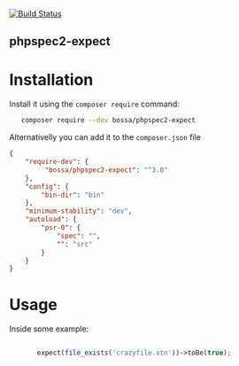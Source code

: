 [![Build Status](https://travis-ci.org/BossaConsulting/phpspec2-expect.svg?branch=master)](https://travis-ci.org/BossaConsulting/phpspec2-expect)

phpspec2-expect
---------------

Installation
============

Install it using the `composer require` command:

```bash
   composer require --dev bossa/phpspec2-expect
```

Alternativelly you can add it to the `composer.json` file

```json
{
    "require-dev": {
         "bossa/phpspec2-expect": "^3.0"
    },
    "config": {
        "bin-dir": "bin"
    },
    "minimum-stability": "dev",
    "autoload": {
        "psr-0": {
            "spec": "",
            "": "src"
        }
    }
}
```

Usage
=====

Inside some example:

```php

       expect(file_exists('crazyfile.xtn'))->toBe(true);

```
